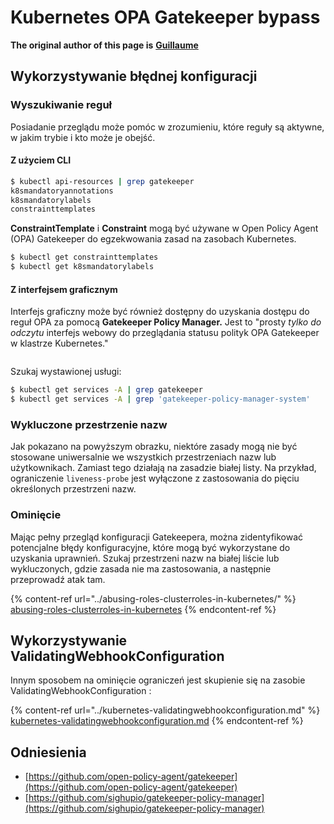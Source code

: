 # Kubernetes OPA Gatekeeper bypass

**The original author of this page is** [**Guillaume**](https://www.linkedin.com/in/guillaume-chapela-ab4b9a196)

## Wykorzystywanie błędnej konfiguracji

### Wyszukiwanie reguł

Posiadanie przeglądu może pomóc w zrozumieniu, które reguły są aktywne, w jakim trybie i kto może je obejść.

#### Z użyciem CLI
```bash
$ kubectl api-resources | grep gatekeeper
k8smandatoryannotations                                                             constraints.gatekeeper.sh/v1beta1                  false        K8sMandatoryAnnotations
k8smandatorylabels                                                                  constraints.gatekeeper.sh/v1beta1                  false        K8sMandatoryLabel
constrainttemplates                                                                 templates.gatekeeper.sh/v1                         false        ConstraintTemplate
```
**ConstraintTemplate** i **Constraint** mogą być używane w Open Policy Agent (OPA) Gatekeeper do egzekwowania zasad na zasobach Kubernetes.
```bash
$ kubectl get constrainttemplates
$ kubectl get k8smandatorylabels
```
#### Z interfejsem graficznym

Interfejs graficzny może być również dostępny do uzyskania dostępu do reguł OPA za pomocą **Gatekeeper Policy Manager.** Jest to "prosty _tylko do odczytu_ interfejs webowy do przeglądania statusu polityk OPA Gatekeeper w klastrze Kubernetes."

<figure><img src="../../../.gitbook/assets/05-constraints.png" alt=""><figcaption></figcaption></figure>

Szukaj wystawionej usługi:
```bash
$ kubectl get services -A | grep gatekeeper
$ kubectl get services -A | grep 'gatekeeper-policy-manager-system'
```
### Wykluczone przestrzenie nazw

Jak pokazano na powyższym obrazku, niektóre zasady mogą nie być stosowane uniwersalnie we wszystkich przestrzeniach nazw lub użytkownikach. Zamiast tego działają na zasadzie białej listy. Na przykład, ograniczenie `liveness-probe` jest wyłączone z zastosowania do pięciu określonych przestrzeni nazw.

### Ominięcie

Mając pełny przegląd konfiguracji Gatekeepera, można zidentyfikować potencjalne błędy konfiguracyjne, które mogą być wykorzystane do uzyskania uprawnień. Szukaj przestrzeni nazw na białej liście lub wykluczonych, gdzie zasada nie ma zastosowania, a następnie przeprowadź atak tam.

{% content-ref url="../abusing-roles-clusterroles-in-kubernetes/" %}
[abusing-roles-clusterroles-in-kubernetes](../abusing-roles-clusterroles-in-kubernetes/)
{% endcontent-ref %}

## Wykorzystywanie ValidatingWebhookConfiguration

Innym sposobem na ominięcie ograniczeń jest skupienie się na zasobie ValidatingWebhookConfiguration :&#x20;

{% content-ref url="../kubernetes-validatingwebhookconfiguration.md" %}
[kubernetes-validatingwebhookconfiguration.md](../kubernetes-validatingwebhookconfiguration.md)
{% endcontent-ref %}

## Odniesienia

* [https://github.com/open-policy-agent/gatekeeper](https://github.com/open-policy-agent/gatekeeper)
* [https://github.com/sighupio/gatekeeper-policy-manager](https://github.com/sighupio/gatekeeper-policy-manager)
